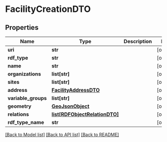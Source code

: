 # FacilityCreationDTO

## Properties
Name | Type | Description | Notes
------------ | ------------- | ------------- | -------------
**uri** | **str** |  | [optional] 
**rdf_type** | **str** |  | [optional] 
**name** | **str** |  | [optional] 
**organizations** | **list[str]** |  | [optional] 
**sites** | **list[str]** |  | [optional] 
**address** | [**FacilityAddressDTO**](FacilityAddressDTO.md) |  | [optional] 
**variable_groups** | **list[str]** |  | [optional] 
**geometry** | [**GeoJsonObject**](GeoJsonObject.md) |  | [optional] 
**relations** | [**list[RDFObjectRelationDTO]**](RDFObjectRelationDTO.md) |  | [optional] 
**rdf_type_name** | **str** |  | [optional] 

[[Back to Model list]](../README.md#documentation-for-models) [[Back to API list]](../README.md#documentation-for-api-endpoints) [[Back to README]](../README.md)


